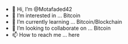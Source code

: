- 👋 Hi, I’m @Motafaded42
- 👀 I’m interested in ... Bitcoin
- 🌱 I’m currently learning ... Bitcoin/Blockchain 
- 💞️ I’m looking to collaborate on ... Bitcoin
- 📫 How to reach me ... here 

<!---
Motafaded42/Motafaded42 is a ✨ special ✨ repository because its `README.md` (this file) appears on your GitHub profile.
You can click the Preview link to take a look at your changes.
--->
